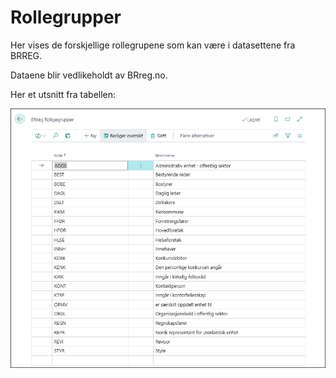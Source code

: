 # Rollegrupper

Her vises de forskjellige rollegrupene som kan være i datasettene fra BRREG.

Dataene blir vedlikeholdt av BRreg.no.

Her et utsnitt fra tabellen:

![Status Rollegrupper](../media/brreg-rollegrupper.png)
